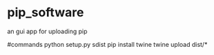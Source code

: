 # pip_software
an gui app for uploading pip

#commands
python setup.py sdist
pip install twine
twine upload dist/*

